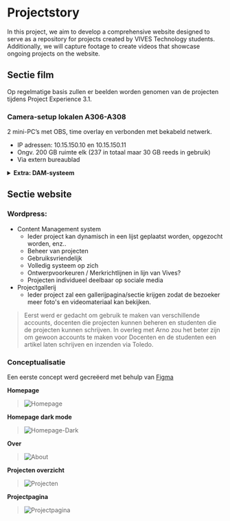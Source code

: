 # Projectstory
In this project, we aim to develop a comprehensive website designed to serve as a repository for projects created by VIVES Technology students. Additionally, we will capture footage to create videos that showcase ongoing projects on the website.

## Sectie film

Op regelmatige basis zullen er beelden worden genomen van de projecten tijdens Project Experience 3.1.

### Camera-setup lokalen A306-A308

2 mini-PC’s met OBS, time overlay en verbonden met bekabeld netwerk.
* IP adressen: 10.15.150.10 en 10.15.150.11
* Ongv. 200 GB ruimte elk (237 in totaal maar 30 GB reeds in gebruik)
* Via extern bureaublad

<details>
<summary><b>Extra: DAM-systeem</b></summary>
<br>
Een DAM-systeem (Digital Asset Management) is net zoals OneDrive iets waarop je bestanden kan plaatsen. Met het grote verschil dat een DAM systeem is geoptimaliseerd voor het beheren, organiseren en delen van digitale assets, zoals afbeeldingen, video's en documenten, op een meer professionele en gestructureerde manier dan OneDrive.
Zo’n systemen worden vooral gebruikt door mediabedrijven zoals VTM.
  
Als je bijvoorbeeld een video uploadt van één van de GoBabyGo auto’s, kan je metadata toevoegen en zal er het systeem ook automatisch een tag “auto” voorstellen, en/of kan manueel tags toevoegen. Zodat iedereen die toegang heeft gemakkelijk de beelden kan opvragen door auto of GoBabyGo in te tikken.

Als studenten later beeldmateriaal moeten maken zodat anderen (bvb. studenten digital design) er mee aan de slag kunnnen. Dan zal het DAM-systeem ervoor zorgen dat al het beeldmateriaal heel gemakkelijk terug te vinden is. Naar de toekomst toe kan zo'n video-archief heel interessant zijn.

Een voorbeeld van een gratis en open-source DAM-systeem die we zelf kunnen hosten is ResourceSpace. Het zou me bovendien niet verwonderen mocht VIVES intern al over een DAM-systeem zou beschikken.
</details>

## Sectie website

### Wordpress:
* Content Management system
  * Ieder project kan dynamisch in een lijst geplaatst worden, opgezocht worden, enz..
  * Beheer van projecten
  * Gebruiksvriendelijk
  * Volledig systeem op zich
  * Ontwerpvoorkeuren / Merkrichtlijnen in lijn van Vives?
  * Projecten individueel deelbaar op sociale media
* Projectgallerij
  * Ieder project zal een gallerijpagina/sectie krijgen zodat de bezoeker meer foto's en videomateriaal kan bekijken.  
    
> Eerst werd er gedacht om gebruik te maken van verschillende accounts, docenten die projecten kunnen beheren en studenten die de projecten kunnen schrijven. In overleg met Arno zou het beter zijn om gewoon accounts te maken voor Docenten en de studenten een artikel laten schrijven en inzenden via Toledo.

### Conceptualisatie
Een eerste concept werd gecreëerd met behulp van [Figma](https://www.figma.com/)

**Homepage**
> ![Homepage](https://github.com/JayDHulster/ProjectStore/assets/71697142/ae879bd2-12e8-413e-9a89-77cdd5bd75f4)

**Homepage dark mode**
> ![Homepage-Dark](https://github.com/JayDHulster/ProjectStore/assets/71697142/561a7df3-b5f3-4029-ab96-e9fda60a4ba5)

**Over**
> ![About](https://github.com/JayDHulster/ProjectStore/assets/71697142/a7fa8117-34b2-49ff-8d2b-703e66b6b8f9)

**Projecten overzicht**
>![Projecten](https://github.com/JayDHulster/ProjectStore/assets/71697142/cda79b2e-b538-4ef1-8b87-13f2bb124857)

**Projectpagina**
> ![Projectpagina](https://github.com/JayDHulster/ProjectStore/assets/71697142/d2a70ba8-0186-4504-ac72-2410a0027143)


